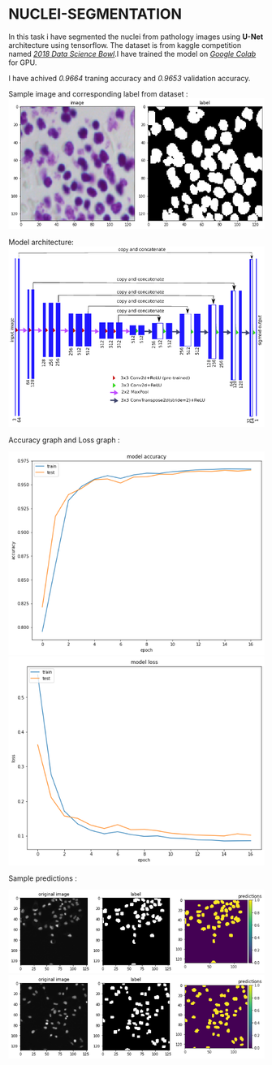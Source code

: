 # NUCLEI-SEGMENTATION

In this task i have segmented the nuclei from pathology images using **U-Net** architecture using tensorflow. The dataset is from kaggle competition named [*2018 Data Science Bowl*](https://www.kaggle.com/c/data-science-bowl-2018/data).I have trained the model on [*Google Colab*](https://colab.research.google.com/) for GPU.

I have achived *0.9664* traning accuracy and *0.9653* validation accuracy.

Sample image and corresponding label from dataset :
![image](img.png)

Model architecture:
![](model.png)

Accuracy graph and Loss graph :

![acc](modelacc.png)![loss](modeloss.png)

Sample predictions :

![pred1](pred1.png)
![pred2](pred2.png)
